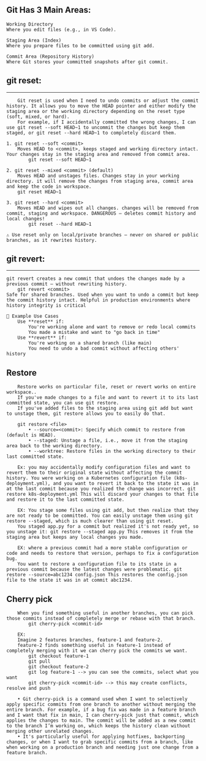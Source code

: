 ## Git Has 3 Main Areas:
    Working Directory
    Where you edit files (e.g., in VS Code).

    Staging Area (Index)
    Where you prepare files to be committed using git add.

    Commit Area (Repository History)
    Where Git stores your committed snapshots after git commit.

## git reset:
-------------
        Git reset is used when I need to undo commits or adjust the commit history. It allows you to move the HEAD pointer and either modify the staging area or the working directory depending on the reset type (soft, mixed, or hard). 
        For example, if I accidentally committed the wrong changes, I can use git reset --soft HEAD~1 to uncommit the changes but keep them staged, or git reset --hard HEAD~1 to completely discard them.
            
    1. git reset --soft <commit>
        Moves HEAD to <commit>, keeps staged and working directory intact. Your changes stay in the staging area and removed from commit area. 
            git reset --soft HEAD~1

    2. git reset --mixed <commit> (default)
        Moves HEAD and unstages files. Changes stay in your working directory. it will remove the changes from staging area, commit area and keep the code in workspace.
        git reset HEAD~1

    3. git reset --hard <commit>
        Moves HEAD and wipes out all changes. changes will be removed from commit, staging and workspace. DANGEROUS — deletes commit history and local changes!
            git reset --hard HEAD~1

    ⚠️ Use reset only on local/private branches — never on shared or public branches, as it rewrites history.

## git revert:
-------------
    git revert creates a new commit that undoes the changes made by a previous commit — without rewriting history.
        git revert <commit>
    Safe for shared branches. Used when you want to undo a commit but keep the commit history intact. Helpful in production environments where history integrity is critical

    🧠 Example Use Cases
        Use **reset** if:
            You're working alone and want to remove or redo local commits
            You made a mistake and want to "go back in time"
        Use **revert** if:
            You're working on a shared branch (like main)
            You need to undo a bad commit without affecting others' history

## Restore  

        Restore works on particular file, reset or revert works on entire workspace..
        If you've made changes to a file and want to revert it to its last committed state, you can use git restore. 
        If you've added files to the staging area using git add but want to unstage them, git restore allows you to easily do that.
        
        git restore <file>
            • --source=<commit>: Specify which commit to restore from (default is HEAD).
            • --staged: Unstage a file, i.e., move it from the staging area back to the working directory.
            • --worktree: Restore files in the working directory to their last committed state.
            
        Ex: you may accidentally modify configuration files and want to revert them to their original state without affecting the commit history. You were working on a Kubernetes configuration file (k8s-deployment.yml), and you want to revert it back to the state it was in at the last commit because you realized the change was incorrect. git restore k8s-deployment.yml This will discard your changes to that file and restore it to the last committed state.

        EX: You stage some files using git add, but then realize that they are not ready to be committed. You can easily unstage them using git restore --staged, which is much clearer than using git reset.
        You staged app.py for a commit but realized it's not ready yet, so you unstage it: git restore --staged app.py This removes it from the staging area but keeps any local changes you made.
        
        EX: where a previous commit had a more stable configuration or code and needs to restore that version, perhaps to fix a configuration bug.
        You want to restore a configuration file to its state in a previous commit because the latest changes were problematic. git restore --source=abc1234 config.json This restores the config.json file to the state it was in at commit abc1234.

## Cherry pick 

        When you find something useful in another branches, you can pick those commits instead of completely merge or rebase with that branch.
            git cherry-pick <commit-id>
        
        EX:
        Imagine 2 features branches, feature-1 and feature-2. 
        feature-2 finds something useful in feature-1 instead of completely merging with it we can cherry pick the commits we want.
            git checkout feature-1
            git pull
            git checkout feature-2
            git log feature-1 --> you can see the commits, select what you want
            git cherry-pick <commit-id> --> this may create conflicts, resolve and push
        
        • Git cherry-pick is a command used when I want to selectively apply specific commits from one branch to another without merging the entire branch. For example, if a bug fix was made in a feature branch and I want that fix in main, I can cherry-pick just that commit, which applies the changes to main. The commit will be added as a new commit to the branch I’m working on, which keeps the history clean without merging other unrelated changes.
        • It's particularly useful for applying hotfixes, backporting changes, or when I want to grab specific commits from a branch, like when working on a production branch and needing just one change from a feature branch.

